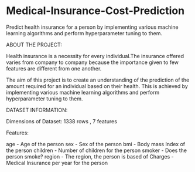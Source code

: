 # Medical-Insurance-Cost-Prediction
Predict health insurance for a person by implementing various machine learning algorithms and perform hyperparameter tuning to them.

ABOUT THE PROJECT:

Health insurance is a necessity for every individual.The insurance offered varies from company to company because the importance given to few features are different from one another.

The aim of this project is to create an understanding of the prediction of the amount required for an individual based on their health.
This is achieved by implementing various machine learning algorithms and perform hyperparameter tuning to them.

DATASET INFORMATION:

Dimensions of Dataset: 1338 rows , 7 features

Features:

age - Age of the person
sex - Sex of the person
bmi - Body mass Index of the person
children - Number of children for the person
smoker - Does the person smoke?
region - The region, the person is based of
Charges - Medical Insurance per year for the person
